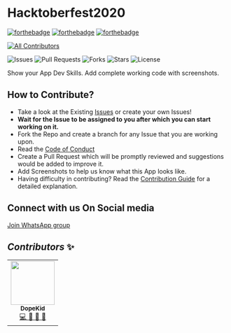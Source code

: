 # Hacktoberfest2020

[![forthebadge](https://forthebadge.com/images/badges/built-by-developers.svg)](https://forthebadge.com)
[![forthebadge](https://forthebadge.com/images/badges/built-with-love.svg)](https://forthebadge.com)
[![forthebadge](https://forthebadge.com/images/badges/built-with-swag.svg)](https://forthebadge.com)


<!-- ALL-CONTRIBUTORS-BADGE:START - Do not remove or modify this section -->
[![All Contributors](https://img.shields.io/badge/all_contributors-1-orange.svg?style=flat-square)](#contributors-)
<!-- ALL-CONTRIBUTORS-BADGE:END -->

![Issues](https://img.shields.io/github/issues/Code-Stacked/Hacktoberfest2020)
![Pull Requests](https://img.shields.io/github/issues-pr/Code-Stacked/Hacktoberfest2020)
![Forks](https://img.shields.io/github/forks/Code-Stacked/Hacktoberfest2020)
![Stars](https://img.shields.io/github/stars/Code-Stacked/Hacktoberfest2020)
![License](https://img.shields.io/github/license/Code-Stacked/Hacktoberfest2020)

Show your App Dev Skills. Add complete working code with screenshots.

## How to Contribute?

- Take a look at the Existing [Issues](https://github.com/Code-Stacked/Hacktoberfest2020) or create your own Issues!
- **Wait for the Issue to be assigned to you after which you can start working on it.**
- Fork the Repo and create a branch for any Issue that you are working upon.
- Read the [Code of Conduct](https://github.com/Code-Stacked/Code-of-Conduct)
- Create a Pull Request which will be promptly reviewed and suggestions would be added to improve it.
- Add Screenshots to help us know what this App looks like.
- Having difficulty in contributing? Read the [Contribution Guide](https://github.com/Code-Stacked/Hacktoberfest2020/CONTRIBUTING.md) for a detailed explanation.

## Connect with us On Social media

[Join WhatsApp group](https://chat.whatsapp.com/FCdnWrxUuTYFWuiqfNI9MS)

## *Contributors* ✨

<!-- ALL-CONTRIBUTORS-LIST:START - Do not remove or modify this section -->
<!-- prettier-ignore-start -->
<!-- markdownlint-disable -->

<table>

  <tr>
    <td align="center"><a href="https://github.com/nj1902"><img src="https://avatars0.githubusercontent.com/u/56442920?v=4" width="100px;" alt=""/><br /><sub><b>DopeKid</b></sub></a><br /><a href="https://github.com/Python-World/Python_and_the_Web/commits?author=nj1902" title="Code">💻 📖 📆 👀</a></td>
  </tr>
  
</table>

<!-- markdownlint-enable -->
<!-- prettier-ignore-end -->
<!-- ALL-CONTRIBUTORS-LIST:END -->
